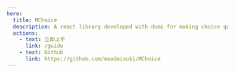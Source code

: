 ```yaml
---
hero:
  title: MChoice
  description: A react library developed with dumi for making choice quiz.
  actions:
    - text: 立即上手
      link: /guide
    - text: Github
      link: https://github.com/maodaisuki/MChoice
---
```

